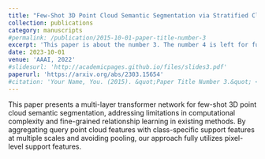 ```yaml
---
title: "Few-Shot 3D Point Cloud Semantic Segmentation via Stratified Class-Specific Attention Based Transformer Network"
collection: publications
category: manuscripts
#permalink: /publication/2015-10-01-paper-title-number-3
excerpt: 'This paper is about the number 3. The number 4 is left for future work.'
date: 2023-10-01
venue: 'AAAI, 2022'
#slidesurl: 'http://academicpages.github.io/files/slides3.pdf'
paperurl: 'https://arxiv.org/abs/2303.15654'
#citation: 'Your Name, You. (2015). &quot;Paper Title Number 3.&quot; <i>Journal 1</i>. 1(3).'
---
```


This paper presents a multi-layer transformer network for few-shot 3D point cloud semantic segmentation, addressing limitations in computational complexity and fine-grained relationship learning in existing methods. By aggregating query point cloud features with class-specific support features at multiple scales and avoiding pooling, our approach fully utilizes pixel-level support features.